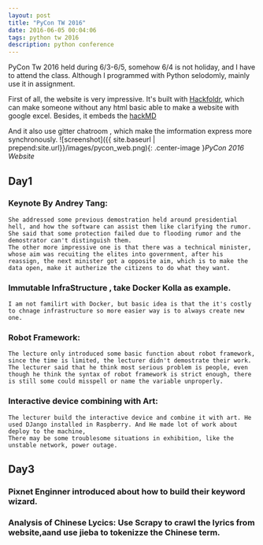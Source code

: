 ```yaml
---
layout: post
title: "PyCon TW 2016"
date: 2016-06-05 00:04:06
tags: python tw 2016
description: python conference
---
```


PyCon Tw 2016 held during 6/3-6/5, somehow 6/4 is not holiday, and I have to attend the class. Although I programmed with Python selodomly, mainly use it in assignment.

First of all, the website is very impressive. It's built with [Hackfoldr](https://hackfoldr.org/about), which can make someone without any html basic able to make a website with google excel. 
Besides, it embeds the [hackMD](https://hackmd.io/)

And it also use gitter chatroom , which make the imformation express more synchronously.
![screenshot]({{ site.baseurl | prepend:site.url}}/images/pycon_web.png){: .center-image }*PyCon 2016 Website*

## Day1

### Keynote By Andrey Tang: 
    She addressed some previous demostration held around presidential hell, and how the software can assist them like clarifying the rumor. She said that some protection failed due to flooding rumor and the demostrator can't distinguish them.
    The other more impressive one is that there was a technical minister, whose aim was recuiting the elites into government, after his reassign, the next minister got a opposite aim, which is to make the data open, make it autherize the citizens to do what they want.  
### Immutable InfraStructure , take Docker Kolla as example.
    I am not familirt with Docker, but basic idea is that the it's costly to chnage infrastructure so more easier way is to always create new one. 
### Robot Framework:  
    The lecture only introduced some basic function about robot framework, since the time is limited, the lecturer didn't demostrate their work.
    The lecturer said that he think most serious problem is people, even though he think the syntax of robot framework is strict enough, there is still some could misspell or name the variable unproperly.

### Interactive device combining with Art: 
    The lecturer build the interactive device and combine it with art. He used DJango installed in Raspberry. And He made lot of work about deploy to the machine,
    There may be some troublesome situations in exhibition, like the unstable network, power outage. 

## Day3

### Pixnet Enginner introduced about how to build their keyword wizard.
    
### Analysis of Chinese Lycics: Use Scrapy to crawl the lyrics from website,aand use jieba to tokenizze the Chinese term.



